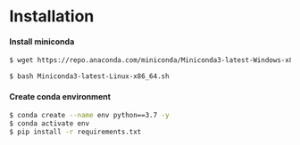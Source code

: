 # Installation

#### Install miniconda

```bash
$ wget https://repo.anaconda.com/miniconda/Miniconda3-latest-Windows-x86_64.exe
```
```bash
$ bash Miniconda3-latest-Linux-x86_64.sh
```

#### Create conda environment

```bash
$ conda create --name env python==3.7 -y
$ conda activate env
$ pip install -r requirements.txt
```


